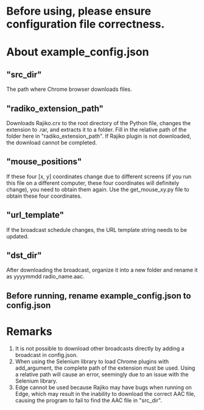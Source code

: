 # Before using, please ensure configuration file correctness.

# About example_config.json

## "src_dir"
The path where Chrome browser downloads files.

## "radiko_extension_path"
Downloads Rajiko.crx to the root directory of the Python file, changes the extension to .rar, and extracts it to a folder. Fill in the relative path of the folder here in "radiko_extension_path". If Rajiko plugin is not downloaded, the download cannot be completed.

## "mouse_positions"
If these four [x, y] coordinates change due to different screens (if you run this file on a different computer, these four coordinates will definitely change), you need to obtain them again. Use the get_mouse_xy.py file to obtain these four coordinates.

## "url_template"
If the broadcast schedule changes, the URL template string needs to be updated.

## "dst_dir"
After downloading the broadcast, organize it into a new folder and rename it as yyyymmdd radio_name.aac.

## Before running, rename example_config.json to config.json

# Remarks
1. It is not possible to download other broadcasts directly by adding a broadcast in config.json.
2. When using the Selenium library to load Chrome plugins with add_argument, the complete path of the extension must be used. Using a relative path will cause an error, seemingly due to an issue with the Selenium library.
3. Edge cannot be used because Rajiko may have bugs when running on Edge, which may result in the inability to download the correct AAC file, causing the program to fail to find the AAC file in "src_dir".
